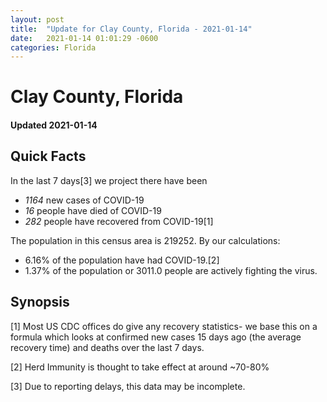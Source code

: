 ```yaml
---
layout: post
title:  "Update for Clay County, Florida - 2021-01-14"
date:   2021-01-14 01:01:29 -0600
categories: Florida
---
```


# Clay County, Florida
#### Updated 2021-01-14

## Quick Facts

In the last 7 days[3] we project there have been
- *1164* new cases of COVID-19
- *16* people have died of COVID-19
- *282* people have recovered from COVID-19[1]

The population in this census area is 219252. By our calculations:
- 6.16% of the population have had COVID-19.[2]
- 1.37% of the population or 3011.0 people are actively fighting the virus.

## Synopsis




[1] Most US CDC offices do give any recovery statistics- we base this on a formula which looks at confirmed new cases
15 days ago (the average recovery time) and deaths over the last 7 days.

[2] Herd Immunity is thought to take effect at around ~70-80%

[3] Due to reporting delays, this data may be incomplete.
 
    